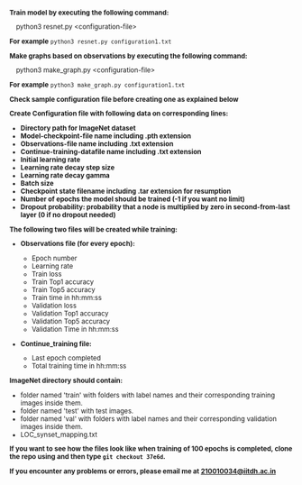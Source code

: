 <small>

**Train model by executing the following command:**

&emsp;python3 resnet.py \<configuration-file\>

**For example** `python3 resnet.py configuration1.txt`

**Make graphs based on observations by executing the following command:**

&emsp;python3 make_graph.py \<configuration-file\>

**For example** `python3 make_graph.py configuration1.txt`

**Check sample configuration file before creating one as explained below**

**Create Configuration file with following data on corresponding lines:**

- **Directory path for ImageNet dataset**
- **Model-checkpoint-file name including .pth extension**
- **Observations-file name including .txt extension**
- **Continue-training-datafile name including .txt extension** 
- **Initial learning rate** 
- **Learning rate decay step size** 
- **Learning rate decay gamma** 
- **Batch size** 
- **Checkpoint state filename including .tar extension for resumption**
- **Number of epochs the model should be trained (-1 if you want no limit)**
- **Dropout probability: probability that a node is multiplied by zero in second-from-last layer (0 if no dropout needed)**

**The following two files will be created while training:**

- **Observations file (for every epoch):**
  - Epoch number
  - Learning rate
  - Train loss
  - Train Top1 accuracy
  - Train Top5 accuracy
  - Train time in hh:mm:ss
  - Validation loss
  - Validation Top1 accuracy
  - Validation Top5 accuracy
  - Validation Time in hh:mm:ss

- **Continue_training file:**
  - Last epoch completed
  - Total training time in hh:mm:ss

**ImageNet directory should contain:**

- folder named 'train' with folders with label names and their corresponding training images inside them.
- folder named 'test' with test images.
- folder named 'val' with folders with label names and their corresponding validation images inside them.
- LOC_synset_mapping.txt

**If you want to see how the files look like when training of 100 epochs is completed, clone the repo using and then type `git checkout 37e6d`.**

**If you encounter any problems or errors, please email me at 210010034@iitdh.ac.in**

</small>

